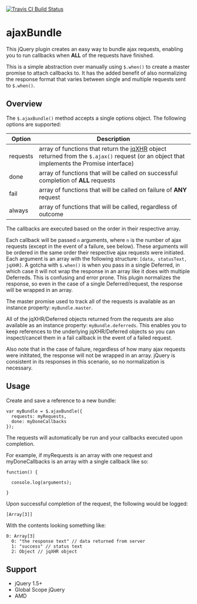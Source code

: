 [![Travis CI Build Status](https://travis-ci.org/edull24/ajaxBundle.svg?branch=master)](//travis-ci.org/edull24/ajaxBundle)

ajaxBundle
==========

This jQuery plugin creates an easy way to bundle ajax requests, enabling you to run callbacks when **ALL** of the requests have finished.

This is a simple abstraction over manually using `$.when()` to create a master promise to attach callbacks to. It has the added benefit of also normalizing the response format that varies between single and multiple requests sent to `$.when()`.

## Overview

The `$.ajaxBundle()` method accepts a single options object. The following options are supported:

Option | Description
------ | -----------
requests | array of functions that return the [jqXHR](http://api.jquery.com/jQuery.ajax/#jqXHR) object returned from the `$.ajax()` request (or an object that implements the Promise interface)
done | array of functions that will be called on successful completion of **ALL** requests
fail | array of functions that will be called on failure of **ANY** request
always | array of functions that will be called, regardless of outcome

The callbacks are executed based on the order in their respective array.

Each callback will be passed `n` arguments, where `n` is the number of ajax requests (except in the event of a failure, see below). These arguments will be ordered in the same order their respective ajax requests were initiated. Each argument is an array with the following structure: `[data, statusText, jqXHR]`. A gotcha with `$.when()` is when you pass in a single Deferred, in which case it will not wrap the response in an array like it does with multiple Deferreds. This is confusing and error prone. This plugin normalizes the response, so even in the case of a single Deferred/request, the response will be wrapped in an array.

The master promise used to track all of the requests is available as an instance property: `myBundle.master`.

All of the jqXHR/Deferred objects returned from the requests are also available as an instance property: `myBundle.deferreds`. This enables you to keep references to the underlying jqXHR/Deferred objects so you can inspect/cancel them in a fail callback in the event of a failed request.

Also note that in the case of failure, regardless of how many ajax requests were inititated, the response will not be wrapped in an array. jQuery is consistent in its responses in this scenario, so no normalization is necessary.

## Usage

Create and save a reference to a new bundle:

    var myBundle = $.ajaxBundle({
      requests: myRequests,
      done: myDoneCallbacks
    });
    
The requests will automatically be run and your callbacks executed upon completion.

For example, if myRequests is an array with one request and myDoneCallbacks is an array with a single callback like so:

    function() {
     
      console.log(arguments);
      
    }
    
Upon successful completion of the request, the following would be logged:

    [Array[3]]
    
With the contents looking something like:

    0: Array[3]
      0: "the response text" // data returned from server
      1: "success" // status text
      2: Object // jqXHR object

## Support

* jQuery 1.5+
* Global Scope jQuery
* AMD
